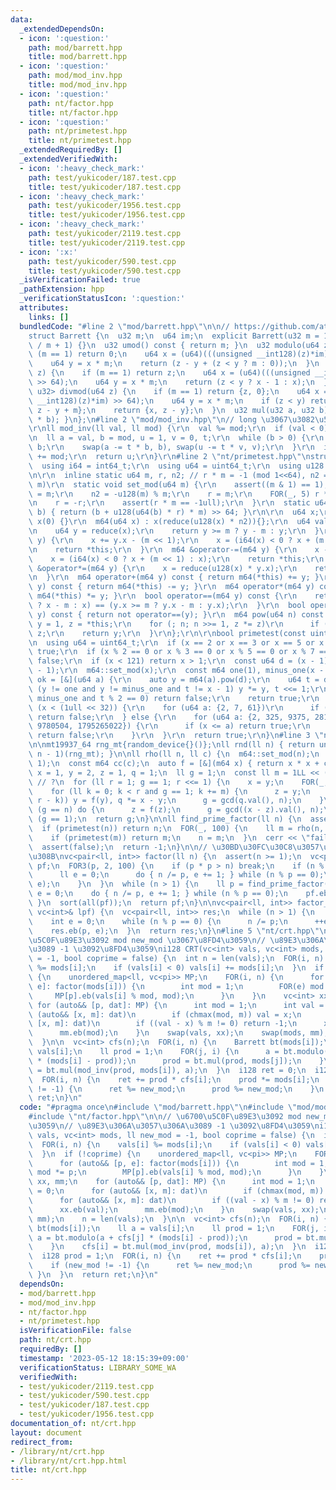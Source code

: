 ```yaml
---
data:
  _extendedDependsOn:
  - icon: ':question:'
    path: mod/barrett.hpp
    title: mod/barrett.hpp
  - icon: ':question:'
    path: mod/mod_inv.hpp
    title: mod/mod_inv.hpp
  - icon: ':question:'
    path: nt/factor.hpp
    title: nt/factor.hpp
  - icon: ':question:'
    path: nt/primetest.hpp
    title: nt/primetest.hpp
  _extendedRequiredBy: []
  _extendedVerifiedWith:
  - icon: ':heavy_check_mark:'
    path: test/yukicoder/187.test.cpp
    title: test/yukicoder/187.test.cpp
  - icon: ':heavy_check_mark:'
    path: test/yukicoder/1956.test.cpp
    title: test/yukicoder/1956.test.cpp
  - icon: ':heavy_check_mark:'
    path: test/yukicoder/2119.test.cpp
    title: test/yukicoder/2119.test.cpp
  - icon: ':x:'
    path: test/yukicoder/590.test.cpp
    title: test/yukicoder/590.test.cpp
  _isVerificationFailed: true
  _pathExtension: hpp
  _verificationStatusIcon: ':question:'
  attributes:
    links: []
  bundledCode: "#line 2 \"mod/barrett.hpp\"\n\n// https://github.com/atcoder/ac-library/blob/master/atcoder/internal_math.hpp\n\
    struct Barrett {\n  u32 m;\n  u64 im;\n  explicit Barrett(u32 m = 1) : m(m), im(u64(-1)\
    \ / m + 1) {}\n  u32 umod() const { return m; }\n  u32 modulo(u64 z) {\n    if\
    \ (m == 1) return 0;\n    u64 x = (u64)(((unsigned __int128)(z)*im) >> 64);\n\
    \    u64 y = x * m;\n    return (z - y + (z < y ? m : 0));\n  }\n  u64 floor(u64\
    \ z) {\n    if (m == 1) return z;\n    u64 x = (u64)(((unsigned __int128)(z)*im)\
    \ >> 64);\n    u64 y = x * m;\n    return (z < y ? x - 1 : x);\n  }\n  pair<u64,\
    \ u32> divmod(u64 z) {\n    if (m == 1) return {z, 0};\n    u64 x = (u64)(((unsigned\
    \ __int128)(z)*im) >> 64);\n    u64 y = x * m;\n    if (z < y) return {x - 1,\
    \ z - y + m};\n    return {x, z - y};\n  }\n  u32 mul(u32 a, u32 b) { return modulo(u64(a)\
    \ * b); }\n};\n#line 2 \"mod/mod_inv.hpp\"\n// long \u3067\u3082\u5927\u4E08\u592B\
    \r\nll mod_inv(ll val, ll mod) {\r\n  val %= mod;\r\n  if (val < 0) val += mod;\r\
    \n  ll a = val, b = mod, u = 1, v = 0, t;\r\n  while (b > 0) {\r\n    t = a /\
    \ b;\r\n    swap(a -= t * b, b), swap(u -= t * v, v);\r\n  }\r\n  if (u < 0) u\
    \ += mod;\r\n  return u;\r\n}\r\n#line 2 \"nt/primetest.hpp\"\nstruct m64 {\r\n\
    \  using i64 = int64_t;\r\n  using u64 = uint64_t;\r\n  using u128 = __uint128_t;\r\
    \n\r\n  inline static u64 m, r, n2; // r * m = -1 (mod 1<<64), n2 = 1<<128 (mod\
    \ m)\r\n  static void set_mod(u64 m) {\r\n    assert((m & 1) == 1);\r\n    m64::m\
    \ = m;\r\n    n2 = -u128(m) % m;\r\n    r = m;\r\n    FOR(_, 5) r *= 2 - m * r;\r\
    \n    r = -r;\r\n    assert(r * m == -1ull);\r\n  }\r\n  static u64 reduce(u128\
    \ b) { return (b + u128(u64(b) * r) * m) >> 64; }\r\n\r\n  u64 x;\r\n  m64() :\
    \ x(0) {}\r\n  m64(u64 x) : x(reduce(u128(x) * n2)){};\r\n  u64 val() const {\r\
    \n    u64 y = reduce(x);\r\n    return y >= m ? y - m : y;\r\n  }\r\n  m64 &operator+=(m64\
    \ y) {\r\n    x += y.x - (m << 1);\r\n    x = (i64(x) < 0 ? x + (m << 1) : x);\r\
    \n    return *this;\r\n  }\r\n  m64 &operator-=(m64 y) {\r\n    x -= y.x;\r\n\
    \    x = (i64(x) < 0 ? x + (m << 1) : x);\r\n    return *this;\r\n  }\r\n  m64\
    \ &operator*=(m64 y) {\r\n    x = reduce(u128(x) * y.x);\r\n    return *this;\r\
    \n  }\r\n  m64 operator+(m64 y) const { return m64(*this) += y; }\r\n  m64 operator-(m64\
    \ y) const { return m64(*this) -= y; }\r\n  m64 operator*(m64 y) const { return\
    \ m64(*this) *= y; }\r\n  bool operator==(m64 y) const {\r\n    return (x >= m\
    \ ? x - m : x) == (y.x >= m ? y.x - m : y.x);\r\n  }\r\n  bool operator!=(m64\
    \ y) const { return not operator==(y); }\r\n  m64 pow(u64 n) const {\r\n    m64\
    \ y = 1, z = *this;\r\n    for (; n; n >>= 1, z *= z)\r\n      if (n & 1) y *=\
    \ z;\r\n    return y;\r\n  }\r\n};\r\n\r\nbool primetest(const uint64_t x) {\r\
    \n  using u64 = uint64_t;\r\n  if (x == 2 or x == 3 or x == 5 or x == 7) return\
    \ true;\r\n  if (x % 2 == 0 or x % 3 == 0 or x % 5 == 0 or x % 7 == 0) return\
    \ false;\r\n  if (x < 121) return x > 1;\r\n  const u64 d = (x - 1) >> __builtin_ctzll(x\
    \ - 1);\r\n  m64::set_mod(x);\r\n  const m64 one(1), minus_one(x - 1);\r\n  auto\
    \ ok = [&](u64 a) {\r\n    auto y = m64(a).pow(d);\r\n    u64 t = d;\r\n    while\
    \ (y != one and y != minus_one and t != x - 1) y *= y, t <<= 1;\r\n    if (y !=\
    \ minus_one and t % 2 == 0) return false;\r\n    return true;\r\n  };\r\n  if\
    \ (x < (1ull << 32)) {\r\n    for (u64 a: {2, 7, 61})\r\n      if (not ok(a))\
    \ return false;\r\n  } else {\r\n    for (u64 a: {2, 325, 9375, 28178, 450775,\
    \ 9780504, 1795265022}) {\r\n      if (x <= a) return true;\r\n      if (not ok(a))\
    \ return false;\r\n    }\r\n  }\r\n  return true;\r\n}\n#line 3 \"nt/factor.hpp\"\
    \n\nmt19937_64 rng_mt{random_device{}()};\nll rnd(ll n) { return uniform_int_distribution<ll>(0,\
    \ n - 1)(rng_mt); }\n\nll rho(ll n, ll c) {\n  m64::set_mod(n);\n  assert(n >\
    \ 1);\n  const m64 cc(c);\n  auto f = [&](m64 x) { return x * x + cc; };\n  m64\
    \ x = 1, y = 2, z = 1, q = 1;\n  ll g = 1;\n  const ll m = 1LL << (__lg(n) / 5);\
    \ // ?\n  for (ll r = 1; g == 1; r <<= 1) {\n    x = y;\n    FOR(_, r) y = f(y);\n\
    \    for (ll k = 0; k < r and g == 1; k += m) {\n      z = y;\n      FOR(_, min(m,\
    \ r - k)) y = f(y), q *= x - y;\n      g = gcd(q.val(), n);\n    }\n  }\n  if\
    \ (g == n) do {\n      z = f(z);\n      g = gcd((x - z).val(), n);\n    } while\
    \ (g == 1);\n  return g;\n}\n\nll find_prime_factor(ll n) {\n  assert(n > 1);\n\
    \  if (primetest(n)) return n;\n  FOR(_, 100) {\n    ll m = rho(n, rnd(n));\n\
    \    if (primetest(m)) return m;\n    n = m;\n  }\n  cerr << \"failed\" << endl;\n\
    \  assert(false);\n  return -1;\n}\n\n// \u30BD\u30FC\u30C8\u3057\u3066\u304F\u308C\
    \u308B\nvc<pair<ll, int>> factor(ll n) {\n  assert(n >= 1);\n  vc<pair<ll, int>>\
    \ pf;\n  FOR3(p, 2, 100) {\n    if (p * p > n) break;\n    if (n % p == 0) {\n\
    \      ll e = 0;\n      do { n /= p, e += 1; } while (n % p == 0);\n      pf.eb(p,\
    \ e);\n    }\n  }\n  while (n > 1) {\n    ll p = find_prime_factor(n);\n    ll\
    \ e = 0;\n    do { n /= p, e += 1; } while (n % p == 0);\n    pf.eb(p, e);\n \
    \ }\n  sort(all(pf));\n  return pf;\n}\n\nvc<pair<ll, int>> factor_by_lpf(ll n,\
    \ vc<int>& lpf) {\n  vc<pair<ll, int>> res;\n  while (n > 1) {\n    int p = lpf[n];\n\
    \    int e = 0;\n    while (n % p == 0) {\n      n /= p;\n      ++e;\n    }\n\
    \    res.eb(p, e);\n  }\n  return res;\n}\n#line 5 \"nt/crt.hpp\"\n\n// \u6700\
    \u5C0F\u89E3\u3092 mod new_mod \u3067\u8FD4\u3059\n// \u89E3\u306A\u3057\u306A\
    \u3089 -1 \u3092\u8FD4\u3059\ni128 CRT(vc<int> vals, vc<int> mods, ll new_mod\
    \ = -1, bool coprime = false) {\n  int n = len(vals);\n  FOR(i, n) {\n    vals[i]\
    \ %= mods[i];\n    if (vals[i] < 0) vals[i] += mods[i];\n  }\n  if (!coprime)\
    \ {\n    unordered_map<ll, vc<pi>> MP;\n    FOR(i, n) {\n      for (auto&& [p,\
    \ e]: factor(mods[i])) {\n        int mod = 1;\n        FOR(e) mod *= p;\n   \
    \     MP[p].eb(vals[i] % mod, mod);\n      }\n    }\n    vc<int> xx, mm;\n   \
    \ for (auto&& [p, dat]: MP) {\n      int mod = 1;\n      int val = 0;\n      for\
    \ (auto&& [x, m]: dat)\n        if (chmax(mod, m)) val = x;\n      for (auto&&\
    \ [x, m]: dat)\n        if ((val - x) % m != 0) return -1;\n      xx.eb(val);\n\
    \      mm.eb(mod);\n    }\n    swap(vals, xx);\n    swap(mods, mm);\n    n = len(vals);\n\
    \  }\n\n  vc<int> cfs(n);\n  FOR(i, n) {\n    Barrett bt(mods[i]);\n    ll a =\
    \ vals[i];\n    ll prod = 1;\n    FOR(j, i) {\n      a = bt.modulo(a + cfs[j]\
    \ * (mods[i] - prod));\n      prod = bt.mul(prod, mods[j]);\n    }\n    cfs[i]\
    \ = bt.mul(mod_inv(prod, mods[i]), a);\n  }\n  i128 ret = 0;\n  i128 prod = 1;\n\
    \  FOR(i, n) {\n    ret += prod * cfs[i];\n    prod *= mods[i];\n    if (new_mod\
    \ != -1) {\n      ret %= new_mod;\n      prod %= new_mod;\n    }\n  }\n  return\
    \ ret;\n}\n"
  code: "#pragma once\n#include \"mod/barrett.hpp\"\n#include \"mod/mod_inv.hpp\"\n\
    #include \"nt/factor.hpp\"\n\n// \u6700\u5C0F\u89E3\u3092 mod new_mod \u3067\u8FD4\
    \u3059\n// \u89E3\u306A\u3057\u306A\u3089 -1 \u3092\u8FD4\u3059\ni128 CRT(vc<int>\
    \ vals, vc<int> mods, ll new_mod = -1, bool coprime = false) {\n  int n = len(vals);\n\
    \  FOR(i, n) {\n    vals[i] %= mods[i];\n    if (vals[i] < 0) vals[i] += mods[i];\n\
    \  }\n  if (!coprime) {\n    unordered_map<ll, vc<pi>> MP;\n    FOR(i, n) {\n\
    \      for (auto&& [p, e]: factor(mods[i])) {\n        int mod = 1;\n        FOR(e)\
    \ mod *= p;\n        MP[p].eb(vals[i] % mod, mod);\n      }\n    }\n    vc<int>\
    \ xx, mm;\n    for (auto&& [p, dat]: MP) {\n      int mod = 1;\n      int val\
    \ = 0;\n      for (auto&& [x, m]: dat)\n        if (chmax(mod, m)) val = x;\n\
    \      for (auto&& [x, m]: dat)\n        if ((val - x) % m != 0) return -1;\n\
    \      xx.eb(val);\n      mm.eb(mod);\n    }\n    swap(vals, xx);\n    swap(mods,\
    \ mm);\n    n = len(vals);\n  }\n\n  vc<int> cfs(n);\n  FOR(i, n) {\n    Barrett\
    \ bt(mods[i]);\n    ll a = vals[i];\n    ll prod = 1;\n    FOR(j, i) {\n     \
    \ a = bt.modulo(a + cfs[j] * (mods[i] - prod));\n      prod = bt.mul(prod, mods[j]);\n\
    \    }\n    cfs[i] = bt.mul(mod_inv(prod, mods[i]), a);\n  }\n  i128 ret = 0;\n\
    \  i128 prod = 1;\n  FOR(i, n) {\n    ret += prod * cfs[i];\n    prod *= mods[i];\n\
    \    if (new_mod != -1) {\n      ret %= new_mod;\n      prod %= new_mod;\n   \
    \ }\n  }\n  return ret;\n}\n"
  dependsOn:
  - mod/barrett.hpp
  - mod/mod_inv.hpp
  - nt/factor.hpp
  - nt/primetest.hpp
  isVerificationFile: false
  path: nt/crt.hpp
  requiredBy: []
  timestamp: '2023-05-12 18:15:39+09:00'
  verificationStatus: LIBRARY_SOME_WA
  verifiedWith:
  - test/yukicoder/2119.test.cpp
  - test/yukicoder/590.test.cpp
  - test/yukicoder/187.test.cpp
  - test/yukicoder/1956.test.cpp
documentation_of: nt/crt.hpp
layout: document
redirect_from:
- /library/nt/crt.hpp
- /library/nt/crt.hpp.html
title: nt/crt.hpp
---
```

